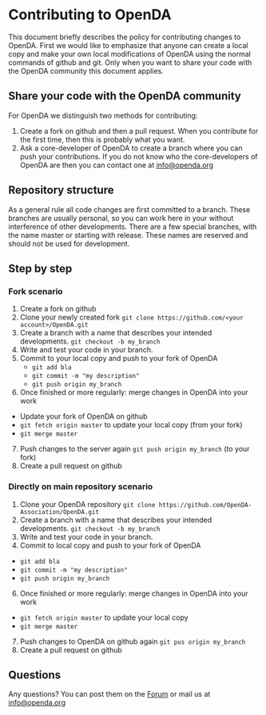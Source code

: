 
# Contributing to OpenDA

This document briefly describes the policy for contributing changes to OpenDA.
First we would like to emphasize that anyone can create a local copy and make your own
local modifications of OpenDA using the normal commands of github and git. Only when you want to
share your code with the OpenDA community this document applies.

## Share your code with the OpenDA community

For OpenDA we distinguish two methods for contributing:
1. Create a fork on github and then a pull request. When you contribute for the first time, then this is probably what you want.
2. Ask a core-developer of OpenDA to create a branch where you can push your contributions. If you do not know who the core-developers of OpenDA are then you can contact one at info@openda.org

## Repository structure

As a general rule all code changes are first committed to a branch. These branches are usually personal, so you can work here in your without interference of other developments. There are a few special branches, with the name master or starting with release. These names are reserved and should not be used for development.

## Step by step

### Fork scenario
1. Create a fork on github
2. Clone your newly created fork `git clone https://github.com/<your account>/OpenDA.git`
3. Create a branch with a name that describes your intended developments. `git checkout -b my_branch`
4. Write and test your code in your branch.
5. Commit to your local copy and push to your fork of OpenDA
   * `git add bla`
   * `git commit -m "my description"`
   * `git push origin my_branch`
6. Once finished or more regularly: merge changes in OpenDA into your work
  * Update your fork of OpenDA on github
  * `git fetch origin master` to update your local copy (from your fork)
  * `git merge master`
7. Push changes to the server again `git push origin my_branch` (to your fork)
8. Create a pull request on github

### Directly on main repository scenario
1. Clone your OpenDA repository `git clone https://github.com/OpenDA-Association/OpenDA.git`
3. Create a branch with a name that describes your intended developments.  `git checkout -b my_branch`
4. Write and test your code in your branch.
5. Commit to local copy and push to your fork of OpenDA
  * `git add bla`
  * `git commit -m "my description"`
  * `git push origin my_branch`
6. Once finished or more regularly: merge changes in OpenDA into your work
  * `git fetch origin master` to update your local copy
  * `git merge master`
7. Push changes to OpenDA on github again `git pus origin my_branch`
8. Create a pull request on github

## Questions

Any questions? You can post them on the [Forum](https://sourceforge.net/p/openda/discussion/?source=navbar) or mail us at info@openda.org
